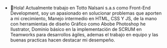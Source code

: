 - 👋Hola! Actualmente trabajo en Totto Nalsani s.a.s como Front-End Development, soy un apasionado en solucionar problemas que aporten a mi crecimiento, Manejo intermedio en HTML, CSS Y JS, de la mano con herramientas de diseño Gráfico como Abobe Photoshop he Ilustrator, Dominio básico en la implementación de SCRUM en Teamworks para desarrollos ágiles, ademas el trabajo en equipo y las buenas practicas hacen destacar mi desempeño.
